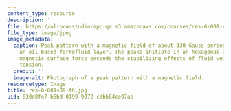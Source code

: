 ```yaml
---
content_type: resource
description: ''
file: https://ol-ocw-studio-app-qa.s3.amazonaws.com/courses/res-6-001-continuum-electromechanics-spring-2009/830d8fe7b5bd01999072cdbb84ce97ae_res-6-001s09-th.jpg
file_type: image/jpeg
image_metadata:
  caption: Peak pattern with a magnetic field of about 330 Gauss perpendicular to
    an oil-based ferrofluid layer. The peaks initiate in an hexagonal array when the
    magnetic surface force exceeds the stabilizing effects of fluid weight and surface
    tension.
  credit: ''
  image-alt: Photograph of a peak pattern with a magnetic field.
resourcetype: Image
title: res-6-001s09-th.jpg
uid: 830d8fe7-b5bd-0199-9072-cdbb84ce97ae
---
```

